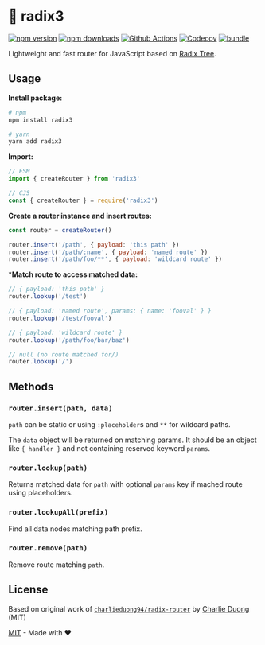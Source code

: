 
# 🌳 radix3

[![npm version][npm-version-src]][npm-version-href]
[![npm downloads][npm-downloads-src]][npm-downloads-href]
[![Github Actions][github-actions-src]][github-actions-href]
[![Codecov][codecov-src]][codecov-href]
[![bundle][bundle-src]][bundle-href]

Lightweight and fast router for JavaScript based on [Radix Tree](https://en.wikipedia.org/wiki/Radix_tree).

## Usage

**Install package:**

```sh
# npm
npm install radix3

# yarn
yarn add radix3
```

**Import:**

```js
// ESM
import { createRouter } from 'radix3'

// CJS
const { createRouter } = require('radix3')
```

**Create a router instance and insert routes:**

```js
const router = createRouter()

router.insert('/path', { payload: 'this path' })
router.insert('/path/:name', { payload: 'named route' })
router.insert('/path/foo/**', { payload: 'wildcard route' })
```

***Match route to access matched data:**

```js
// { payload: 'this path' }
router.lookup('/test')

// { payload: 'named route', params: { name: 'fooval' } }
router.lookup('/test/fooval')

// { payload: 'wildcard route' }
router.lookup('/path/foo/bar/baz')

// null (no route matched for/)
router.lookup('/')
```

## Methods

### `router.insert(path, data)`

`path` can be static or using `:placeholder`s and `**` for wildcard paths.

The `data` object will be returned on matching params. It should be an object like `{ handler }` and not containing reserved keyword `params`.

### `router.lookup(path)`

Returns matched data for `path` with optional `params` key if mached route using placeholders.

### `router.lookupAll(prefix)`

Find all data nodes matching path prefix.

### `router.remove(path)`

Remove route matching `path`.

## License

Based on original work of [`charlieduong94/radix-router`](https://github.com/charlieduong94/radix-router)
by [Charlie Duong](https://github.com/charlieduong94) (MIT)

[MIT](./LICENSE) - Made with ❤️

<!-- Badges -->
[npm-version-src]: https://img.shields.io/npm/v/radix3?style=flat-square
[npm-version-href]: https://npmjs.com/package/radix3

[npm-downloads-src]: https://img.shields.io/npm/dm/radix3?style=flat-square
[npm-downloads-href]: https://npmjs.com/package/radix3

[github-actions-src]: https://img.shields.io/github/workflow/status/unjs/radix3/ci/main?style=flat-square
[github-actions-href]: https://github.com/unjs/radix3/actions?query=workflow%3Aci

[codecov-src]: https://img.shields.io/codecov/c/gh/unjs/radix3/main?style=flat-square
[codecov-href]: https://codecov.io/gh/unjs/radix3

[bundle-src]: https://img.shields.io/bundlephobia/minzip/radix3?style=flat-square
[bundle-href]: https://bundlephobia.com/result?p=radix3

